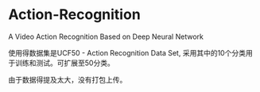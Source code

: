 # Action-Recognition
A Video Action Recognition Based on Deep Neural Network

使用得数据集是UCF50 - Action Recognition Data Set,
采用其中的10个分类用于训练和测试。可扩展至50分类。

由于数据得提及太大，没有打包上传。
